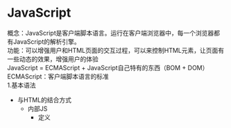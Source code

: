 # JavaScript
概念：JavaScript是客户端脚本语言。运行在客户端浏览器中，每一个浏览器都有JavaScript的解析引擎。   
功能：可以增强用户和HTML页面的交互过程，可以来控制HTML元素，让页面有一些动态的效果，增强用户的体验  
JavaScript = ECMAScript + JavaScript自己特有的东西（BOM + DOM）  
ECMAScript：客户端脚本语言的标准  
1.基本语法
  * 与HTML的结合方式
    * 内部JS
      * 定义<script>标签，标签体内就是JS代码
    * 外部JS
      * 定义<script>标签，通过src属性引入外部写好的JS文件
    * 注意
      * <script>标签可以定义在HTML页面中的任何地方，但是定义的位置会影响执行顺序
      * <script>标签可以定义多个
  * 注释
    * 单行注释：//注释内容
    * 多行注释：/* 注释内容 */
  * 数据类型
    * 原始数据类型（基本数据类型）
      * number：数字，整数/小数/NaN(not a number 一个不是数字的数字类型)
      * string：字符串，单引号和双引号都可以
      * boolean：布尔类型，true/false
      * null：一个对象为空的占位符
      * undefined：未定义，如果一个变量没有给初始化值，则会被默认赋值为undefined
    * 引用数据类型：对象
  * 变量：
    * 变量：一小块存储数据的内存空间
    * java语言是强类型的语言，而JavaScript是弱类型的语言
      * 强类型：在开辟变量存储空间时定义了空间将来存储的数据的数据类型，只能用来存储固定类型的数据
      * 弱类型：在开辟变量存储空间时不定义空间将来存储的数据的数据类型，可以用来存储任意类型的数据
    * 语法
      * var 变量名 = 初始化值 ;
    * 用typeof运算符可以知道变量的数据类型，用法是typeof(变量名);
      * 其中typeof运算符对于null值会返回"Object"。这实际上是JavaScript最初实现中的一个错误，然后被ECMAScript沿用，现在null被认为是对象的占位符，从而解释了这一矛盾，但从技术上来说，它任然是原始值。
    ```ruby 
    //定义变量
    var a = 3;
    a = "abc";
    document.write(a + "</br>");
    //定义number类型
    var num1 = 5;
    var num2 = 5.3;
    var num3 = NaN;
    //输出到页面上
    document.write(num1 + "</br>");
    document.write(num2 + "</br>");
    document.write(num3 + "</br>");
    //定义string
    var str1 = "abc";
    var str2 = 'abc';
    document.write(str1 + "</br>");
    document.write(str2 + "</br>");
    //定义Boolean类型
    var flag = true;
    document.write(flag + "</br>");
    //定义null和undefined
    var obj1 = null;
    var obj2 = undefined;
    var obj3;
    document.write(obj1 + "</br>");
    document.write(obj2 + "</br>");
    document.write(obj3 + "</br>");
    ```
  * 运算符
    * 一元运算符：只有一个运算数的运算符
      * ++，--，+（正号），-（负号）
      * 注意：在JavaScript中，使用正负号进行运算时，如果运算数不是运算符所要求的类型（正负号只能是number类型），那么JavaScript引擎会自动的将运算数进行类型转换
      * 其他类型转number的规则
        * string转number：按照字面值转换，如果字面值不是数字，那么转为NaN（不是数字的数字）,NaN加别的数字也是NaN
        * boolean转number：true转为1，false转为0
      ```ruby 
      var a = +"123" //a=123
      var b = +"abc" //b=NaN
      var f1 = +true; //f1=1
      var f2 = +false; //f2=0
      ```
    * 算数运算符
      * +，-，*，/，%....
    * 赋值运算符
      * =，+=，-=.....
    * 比较运算符
      * <，>，>=，<=，==，===(全等)
      * 比较方式
        * 类型相同：直接比较
          * 字符串：按照字典顺序比较，按位逐一比较，知道得出大小为止
        * 类型不同：先进行类型转换，再进行比较
          * ===：全等于，在比较之前，先判断类型，如果类型不一样，则直接返回false
    * 逻辑运算符
      * &&，||，!
    * 三元运算符
      * ? ：
  * 流程控制语句
2.基本对象






